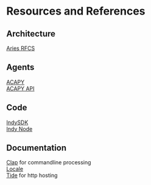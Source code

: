# Resources and References

## Architecture
[Aries RFCS](https://github.com/hyperledger/aries-rfcs)

## Agents
[ACAPY](https://github.com/hyperledger/aries-cloudagent-python)  
[ACAPY API](https://github.com/hyperledger/aries-cloudagent-python/blob/master/demo/AriesOpenAPIDemo.md)  

## Code
[IndySDK](https://github.com/hyperledger/indy-sdk)  
[Indy Node](https://github.com/hyperledger/indy-node)  
 

## Documentation
[Clap](https://crates.io/crates/clap) for commandline processing  
[Locale](https://en.wikipedia.org/wiki/Language_localisation)  
[Tide](https://docs.rs/tide/0.13.0/tide/)  for http hosting  